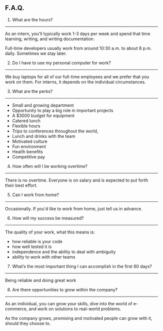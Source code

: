 F.A.Q.
--------


1. What are the hours?
--------------------------

As an intern, you'll typically work 1-3 days per week and spend that time learning, writing, and writing documentation.

Full-time developers usually work from around 10:30 a.m. to about 8 p.m. daily. Sometimes we stay later.

2. Do I have to use my personal computer for work?
--------------------------------------------------

We buy laptops for all of our full-time employees and we prefer that you work on them. For interns, it depends on the individual circumstances.


3. What are the perks?
--------------------------------------------------

- Small and growing department
- Opportunity to play a big role in important projects 
- A $3000 budget for equipment
- Catered lunch
- Flexible hours
- Trips to conferences throughout the world,
- Lunch and drinks with the team
- Motivated culture
- Fun environment
- Health benefits
- Competitive pay

4. How often will I be working overtime?
--------------------------------------------------

There is no overtime. Everyone is on salary and is expected to put forth their best effort.


5. Can I work from home?
--------------------------------------------------

Occasionally. If you'd like to work from home, just tell us in advance.


6. How will my success be measured?
--------------------------------------------------

The quality of your work, what this means is: 
- how reliable is your code
- how well tested it is 
- independence and the ability to deal with ambiguity
- ability to work with other teams


7. What’s the most important thing I can accomplish in the first 60 days?
--------------------------------------------------

Being reliable and doing great work


8. Are there opportunities to grow within the company?
--------------------------------------------------

As an individual, you can grow your skills, dive into the world of e-commerce, and work on solutions to real-world problems.

As the company grows, promising and motivated people can grow with it, should they choose to.


